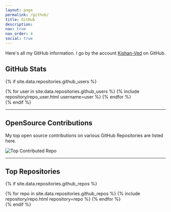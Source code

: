 ```yaml
---
layout: page
permalink: /github/
title: GitHub
description: 
nav: true
nav_order: 4
social: true
---
```


Here's all my GitHub information. I go by the account [Kishan-Ved](https://github.com/Kishan-Ved) on GitHub.

## GitHub Stats

{% if site.data.repositories.github_users %}
<div class="repositories d-flex flex-wrap flex-md-row flex-column justify-content-between align-items-center">
  {% for user in site.data.repositories.github_users %}
    {% include repository/repo_user.html username=user %}
  {% endfor %}
</div>{% endif %}

---

## OpenSource Contributions

My top open source contributions on various GitHub Repositories are listed here.

<p align="left">
  <img src="https://github-contributor-stats.vercel.app/api?username=Kishan-Ved&limit=5&theme=dark&combine_all_yearly_contributions=true" alt="Top Contributed Repo">
</p>

---

## Top Repositories

{% if site.data.repositories.github_repos %}
<div class="repositories d-flex flex-wrap flex-md-row flex-column justify-content-between align-items-center">
  {% for repo in site.data.repositories.github_repos %}
    {% include repository/repo.html repository=repo %}
  {% endfor %}
</div>
{% endif %}


